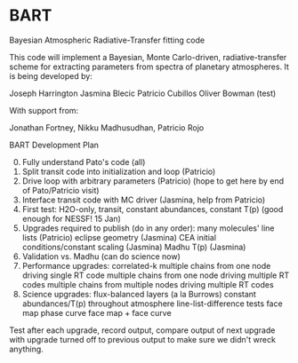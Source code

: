 BART
====

Bayesian Atmospheric Radiative-Transfer fitting code

This code will implement a Bayesian, Monte Carlo-driven,
radiative-transfer scheme for extracting parameters from spectra of
planetary atmospheres.  It is being developed by:

Joseph Harrington
Jasmina Blecic
Patricio Cubillos
Oliver Bowman (test)

With support from:

Jonathan Fortney, Nikku Madhusudhan, Patricio Rojo

BART Development Plan

0. Fully understand Pato's code (all)
1. Split transit code into initialization and loop (Patricio)
2. Drive loop with arbitrary parameters (Patricio)
   (hope to get here by end of Pato/Patricio visit)
3. Interface transit code with MC driver (Jasmina, help from Patricio)
4. First test: H2O-only, transit, constant abundances, constant T(p)
   (good enough for NESSF!  15 Jan)
5. Upgrades required to publish (do in any order):
   many molecules' line lists (Patricio)
   eclipse geometry (Jasmina)
   CEA initial conditions/constant scaling (Jasmina)
   Madhu T(p) (Jasmina)
6. Validation vs. Madhu
   (can do science now)
7. Performance upgrades:
   correlated-k
   multiple chains from one node driving single RT code
   multiple chains from one node driving multiple RT codes
   multiple chains from multiple nodes driving multiple RT codes
8. Science upgrades:
   flux-balanced layers (a la Burrows)
   constant abundances/T(p) throughout atmosphere
   line-list-difference tests
   face map
   phase curve
   face map + face curve

Test after each upgrade, record output, compare output of next upgrade
with upgrade turned off to previous output to make sure we didn't
wreck anything.
